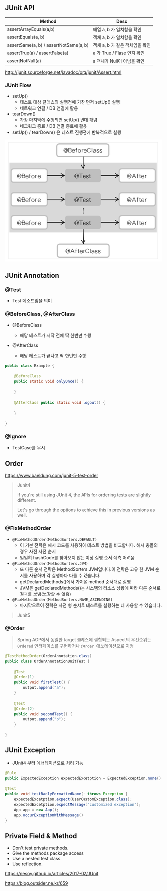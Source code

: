 ## JUnit API

| Method                                 | Desc                            |
| -------------------------------------- | ------------------------------- |
| assertArrayEquals(a,b)                 | 배열 a, b 가 일치함을 확인      |
| assertEquals(a, b)                     | 객체 a, b 가 일치함을 확인      |
| assertSame(a, b) / assertNotSame(a, b) | 객체 a, b 가 같은 객체임을 확인 |
| assertTrue(a) / assertFalse(a)         | a 가 True / Flase 인지 확인     |
| assertNotNull(a)                       | a 객체가 Null이 아님을 확인     |

http://junit.sourceforge.net/javadoc/org/junit/Assert.html



### JUnit Flow

- setUp()
  - 테스트 대상 클래스의 실행전에 가장 먼저 setUp() 실행
  - 네트워크 연결 / DB 연결에 활용
- tearDown() 
  - 가장 마지막에 수행되면 setUp() 반대 개념
  - 네크워크 종료 / DB 연결 종료에 활용
- setUp() / tearDown() 은 테스트 진행전에 반복적으로 실행

![1565928300431](assets/1565928300431.png)

## JUnit Annotation



### @Test

- Test 메소드임을 의미



### @BeforeClass, @AfterClass

- @BeforeClass
  - 해당 테스트가 시작 전에 딱 한번만 수행

- @AfterClass
  - 해당 테스트가 끝나고 딱 한번만 수행

``` java
public class Example { 

    @BeforeClass
    public static void onlyOnce() {

    }

    @AfterClass public static void logout() {

    }

}
```

### @Ignore 

- TestCase를 무시



## Order

https://www.baeldung.com/junit-5-test-order



> Junit4 
>
> If you're still using JUnit 4, the APIs for ordering tests are slightly different.
>
> Let's go through the options to achieve this in previous versions as well.

### @FixMethodOrder

- `@FixMethodOrder(MethodSorters.DEFAULT)`
  - 이 기본 전략은 해시 코드를 사용하여 테스트 방법을 비교합니다. 해시 충돌의 경우 사전 사전 순서
  - 일일히 hashCode를 찾아보지 않는 이상 실행 순서 예측 어려움
- `@FixMethodOrder(MethodSorters.JVM)`
  - 또 다른 순서 전략은 MethodSorters.JVM입니다.이 전략은 고유 한 JVM 순서를 사용하며 각 실행마다 다를 수 있습니다.
  - getDeclaredMethods()에서 가져온 method 순서대로 실행
  - JVM은 getDeclaredMethods()는 시스템의 리소스 상황에 따라 다른 순서로 결과를 보냄(보장할 수 없음) 
- `@FixMethodOrder(MethodSorters.NAME_ASCENDING)`
  - 마지막으로이 전략은 사전 형 순서로 테스트를 실행하는 데 사용할 수 있습니다.



> Junit5

### @Order 

> Spring AOP에서 동일한 target 클래스에 결합되는 Aspect의 우선순위는 `Ordered` 인터페이스를 구현하거나 `@Order `애노테이션으로 지정

```java
@TestMethodOrder(OrderAnnotation.class)
public class OrderAnnotationUnitTest {
    
    @Test
    @Order(1)    
    public void firstTest() {
        output.append("a");
    }
     
    @Test
    @Order(2)    
    public void secondTest() {
        output.append("b");
    }
    
}
```



## JUnit Exception

- JUnit4 부터 에너테이션으로 처리 가능

```java
@Rule
public ExpectedException expectedExcetption = ExpectedException.none();

@Test
public void testBadlyFormattedName() throws Exception {
    expectedExcetption.expect(UserCustomException.class);
    expectedExcetption.expectMessage("customized exception");
    App app = new App();
    app.occurExceptionWithMessage();
}
```



## Private Field & Method

- Don't test private methods.
- Give the methods package access.
- Use a nested test class.
- Use reflection.



https://nesoy.github.io/articles/2017-02/JUnit

https://blog.outsider.ne.kr/659